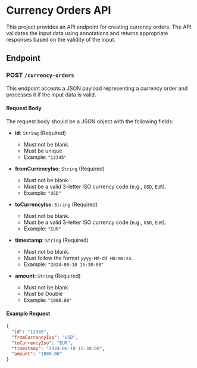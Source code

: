 # Currency Orders API

This project provides an API endpoint for creating currency orders. The API validates the input data using annotations and returns appropriate responses based on the validity of the input.

## Endpoint

### POST `/currency-orders`

This endpoint accepts a JSON payload representing a currency order and processes it if the input data is valid.

#### Request Body

The request body should be a JSON object with the following fields:

- **id**: `String` (Required)
  - Must not be blank.
  - Must be unique
  - Example: `"12345"`
  
- **fromCurrencyIso**: `String` (Required)
  - Must not be blank.
  - Must be a valid 3-letter ISO currency code (e.g., `USD`, `EUR`).
  - Example: `"USD"`
  
- **toCurrencyIso**: `String` (Required)
  - Must not be blank.
  - Must be a valid 3-letter ISO currency code (e.g., `USD`, `EUR`).
  - Example: `"EUR"`
  
- **timestamp**: `String` (Required)
  - Must not be blank.
  - Must follow the format `yyyy-MM-dd HH:mm:ss`.
  - Example: `"2024-08-10 15:30:00"`
  
- **amount**: `String` (Required)
  - Must not be blank.
  - Must be Double
  - Example: `"1000.00"`

#### Example Request

```json
{
  "id": "12345",
  "fromCurrencyIso": "USD",
  "toCurrencyIso": "EUR",
  "timestamp": "2024-08-10 15:30:00",
  "amount": "1000.00"
}
